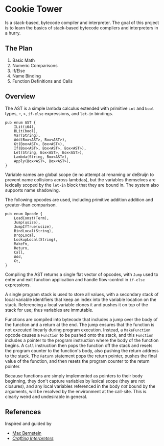 # Cookie Tower

Is a stack-based, bytecode compiler and interpreter. The goal of this project is
to learn the basics of stack-based bytecode compilers and interpreters in a
hurry.

## The Plan

1. Basic Math
2. Numeric Comparisons
3. If/Else
4. Name Binding
5. Function Definitions and Calls

## Overview

The AST is a simple lambda calculus extended with primitive `int` and `bool`
types, `+`, `>`, `if-else` expressions, and `let-in` bindings.

```
pub enum AST {
    ILit(i64),
    BLit(bool),
    Var(String),
    Add(Box<AST>, Box<AST>),
    Gt(Box<AST>, Box<AST>),
    If(Box<AST>, Box<AST>, Box<AST>),
    Let(String, Box<AST>, Box<AST>),
    Lambda(String, Box<AST>),
    Apply(Box<AST>, Box<AST>),
}
```

Variable names are global scope (ie no attempt at renaming or deBruijn to
prevent name collisions across lambdas), but the variables themselves are
lexically scoped by the `let-in` block that they are bound in. The system also
supports name shadowing.

The following opcodes are used, including primitive addition addition and
greater-than comparison.

```
pub enum Opcode {
    LoadConst(Term),
    Jump(usize),
    JumpIfTrue(usize),
    BindLocal(String),
    DropLocal,
    LookupLocal(String),
    MakeFn,
    Return,
    Call,
    Add,
    Gt,
}
```

Compiling the AST returns a single flat vector of opcodes, with `Jump` used to
enter and exit function application and handle flow-control in `if-else`
expressions.

A single program stack is used to store all values, with a secondary stack of
local variable identifiers that keep an index into the variable location on the
stack. Referencing a local variable clones it and pushes it on top of the stack
for use; thus variables are immutable.

Functions are compiled into bytecode that includes a jump over the body of the
function and a return at the end. The jump ensures that the function is not
executed linearly during program execution. Instead, a `MakeFunction` opcode
causes a `Function` to be pushed onto the stack, and this `Function` includes a
pointer to the program instruction where the body of the function begins. A
`Call` instruction then pops the function off the stack and resets the program
counter to the function's body, also pushing the return address to the stack.
The `Return` statement pops the return pointer, pushes the final value of the
function, and then resets the program counter to the return pointer.

Because functions are simply implemented as pointers to their body beginning,
they don't capture variables by lexical scope (they are not closures), and any
local variables referenced in the body _not_ bound by the arguments, will be
resolved by the environment at the call-site. This is clearly weird and
undesirable in general.

## References

Inspired and guided by

+ [Max Bernstein](https://bernsteinbear.com/blog/bytecode-interpreters/)
+ [_Crafting Interpreters_](https://craftinginterpreters.com)
